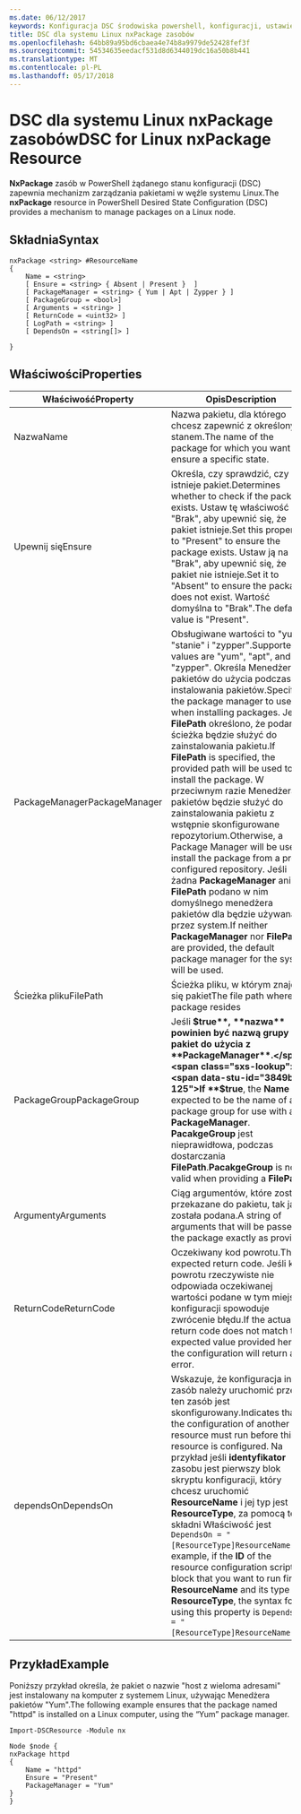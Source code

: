 ```yaml
---
ms.date: 06/12/2017
keywords: Konfiguracja DSC środowiska powershell, konfiguracji, ustawienia
title: DSC dla systemu Linux nxPackage zasobów
ms.openlocfilehash: 64bb89a95bd6cbaea4e74b8a9979de52428fef3f
ms.sourcegitcommit: 54534635eedacf531d8d6344019dc16a50b8b441
ms.translationtype: MT
ms.contentlocale: pl-PL
ms.lasthandoff: 05/17/2018
---
```

# <a name="dsc-for-linux-nxpackage-resource"></a><span data-ttu-id="3849b-103">DSC dla systemu Linux nxPackage zasobów</span><span class="sxs-lookup"><span data-stu-id="3849b-103">DSC for Linux nxPackage Resource</span></span>

<span data-ttu-id="3849b-104">**NxPackage** zasób w PowerShell żądanego stanu konfiguracji (DSC) zapewnia mechanizm zarządzania pakietami w węźle systemu Linux.</span><span class="sxs-lookup"><span data-stu-id="3849b-104">The **nxPackage** resource in PowerShell Desired State Configuration (DSC) provides a mechanism to manage packages on a Linux node.</span></span>

## <a name="syntax"></a><span data-ttu-id="3849b-105">Składnia</span><span class="sxs-lookup"><span data-stu-id="3849b-105">Syntax</span></span>

```
nxPackage <string> #ResourceName
{
    Name = <string>
    [ Ensure = <string> { Absent | Present }  ]
    [ PackageManager = <string> { Yum | Apt | Zypper } ]
    [ PackageGroup = <bool>]
    [ Arguments = <string> ]
    [ ReturnCode = <uint32> ]
    [ LogPath = <string> ]
    [ DependsOn = <string[]> ]

}
```

## <a name="properties"></a><span data-ttu-id="3849b-106">Właściwości</span><span class="sxs-lookup"><span data-stu-id="3849b-106">Properties</span></span>

|  <span data-ttu-id="3849b-107">Właściwość</span><span class="sxs-lookup"><span data-stu-id="3849b-107">Property</span></span> |  <span data-ttu-id="3849b-108">Opis</span><span class="sxs-lookup"><span data-stu-id="3849b-108">Description</span></span> |
|---|---|
| <span data-ttu-id="3849b-109">Nazwa</span><span class="sxs-lookup"><span data-stu-id="3849b-109">Name</span></span>| <span data-ttu-id="3849b-110">Nazwa pakietu, dla którego chcesz zapewnić z określonym stanem.</span><span class="sxs-lookup"><span data-stu-id="3849b-110">The name of the package for which you want to ensure a specific state.</span></span>|
| <span data-ttu-id="3849b-111">Upewnij się</span><span class="sxs-lookup"><span data-stu-id="3849b-111">Ensure</span></span>| <span data-ttu-id="3849b-112">Określa, czy sprawdzić, czy istnieje pakiet.</span><span class="sxs-lookup"><span data-stu-id="3849b-112">Determines whether to check if the package exists.</span></span> <span data-ttu-id="3849b-113">Ustaw tę właściwość na "Brak", aby upewnić się, że pakiet istnieje.</span><span class="sxs-lookup"><span data-stu-id="3849b-113">Set this property to "Present" to ensure the package exists.</span></span> <span data-ttu-id="3849b-114">Ustaw ją na "Brak", aby upewnić się, że pakiet nie istnieje.</span><span class="sxs-lookup"><span data-stu-id="3849b-114">Set it to "Absent" to ensure the package does not exist.</span></span> <span data-ttu-id="3849b-115">Wartość domyślna to "Brak".</span><span class="sxs-lookup"><span data-stu-id="3849b-115">The default value is "Present".</span></span>|
| <span data-ttu-id="3849b-116">PackageManager</span><span class="sxs-lookup"><span data-stu-id="3849b-116">PackageManager</span></span>| <span data-ttu-id="3849b-117">Obsługiwane wartości to "yum", "stanie" i "zypper".</span><span class="sxs-lookup"><span data-stu-id="3849b-117">Supported values are "yum", "apt", and "zypper".</span></span> <span data-ttu-id="3849b-118">Określa Menedżera pakietów do użycia podczas instalowania pakietów.</span><span class="sxs-lookup"><span data-stu-id="3849b-118">Specifies the package manager to use when installing packages.</span></span> <span data-ttu-id="3849b-119">Jeśli **FilePath** określono, że podana ścieżka będzie służyć do zainstalowania pakietu.</span><span class="sxs-lookup"><span data-stu-id="3849b-119">If **FilePath** is specified, the provided path will be used to install the package.</span></span> <span data-ttu-id="3849b-120">W przeciwnym razie Menedżera pakietów będzie służyć do zainstalowania pakietu z wstępnie skonfigurowane repozytorium.</span><span class="sxs-lookup"><span data-stu-id="3849b-120">Otherwise, a Package Manager will be used to install the package from a pre-configured repository.</span></span> <span data-ttu-id="3849b-121">Jeśli żadna **PackageManager** ani **FilePath** podano w nim domyślnego menedżera pakietów dla będzie używana przez system.</span><span class="sxs-lookup"><span data-stu-id="3849b-121">If neither **PackageManager** nor **FilePath** are provided, the default package manager for the system will be used.</span></span>|
| <span data-ttu-id="3849b-122">Ścieżka pliku</span><span class="sxs-lookup"><span data-stu-id="3849b-122">FilePath</span></span>| <span data-ttu-id="3849b-123">Ścieżka pliku, w którym znajduje się pakiet</span><span class="sxs-lookup"><span data-stu-id="3849b-123">The file path where the package resides</span></span>|
| <span data-ttu-id="3849b-124">PackageGroup</span><span class="sxs-lookup"><span data-stu-id="3849b-124">PackageGroup</span></span>| <span data-ttu-id="3849b-125">Jeśli **$true**, **nazwa** powinien być nazwą grupy pakiet do użycia z **PackageManager**.</span><span class="sxs-lookup"><span data-stu-id="3849b-125">If **$true**, the **Name** is expected to be the name of a package group for use with a **PackageManager**.</span></span> <span data-ttu-id="3849b-126">**PacakgeGroup** jest nieprawidłowa, podczas dostarczania **FilePath**.</span><span class="sxs-lookup"><span data-stu-id="3849b-126">**PacakgeGroup** is not valid when providing a **FilePath**.</span></span>|
| <span data-ttu-id="3849b-127">Argumenty</span><span class="sxs-lookup"><span data-stu-id="3849b-127">Arguments</span></span>| <span data-ttu-id="3849b-128">Ciąg argumentów, które zostaną przekazane do pakietu, tak jak została podana.</span><span class="sxs-lookup"><span data-stu-id="3849b-128">A string of arguments that will be passed to the package exactly as provided.</span></span>|
| <span data-ttu-id="3849b-129">ReturnCode</span><span class="sxs-lookup"><span data-stu-id="3849b-129">ReturnCode</span></span>| <span data-ttu-id="3849b-130">Oczekiwany kod powrotu.</span><span class="sxs-lookup"><span data-stu-id="3849b-130">The expected return code.</span></span> <span data-ttu-id="3849b-131">Jeśli kod powrotu rzeczywiste nie odpowiada oczekiwanej wartości podane w tym miejscu konfiguracji spowoduje zwrócenie błędu.</span><span class="sxs-lookup"><span data-stu-id="3849b-131">If the actual return code does not match the expected value provided here, the configuration will return an error.</span></span>|
| <span data-ttu-id="3849b-132">dependsOn</span><span class="sxs-lookup"><span data-stu-id="3849b-132">DependsOn</span></span> | <span data-ttu-id="3849b-133">Wskazuje, że konfiguracja inny zasób należy uruchomić przed ten zasób jest skonfigurowany.</span><span class="sxs-lookup"><span data-stu-id="3849b-133">Indicates that the configuration of another resource must run before this resource is configured.</span></span> <span data-ttu-id="3849b-134">Na przykład jeśli **identyfikator** zasobu jest pierwszy blok skryptu konfiguracji, który chcesz uruchomić **ResourceName** i jej typ jest **ResourceType**, za pomocą tej składni Właściwość jest `DependsOn = "[ResourceType]ResourceName"`.</span><span class="sxs-lookup"><span data-stu-id="3849b-134">For example, if the **ID** of the resource configuration script block that you want to run first is **ResourceName** and its type is **ResourceType**, the syntax for using this property is `DependsOn = "[ResourceType]ResourceName"`.</span></span>|

## <a name="example"></a><span data-ttu-id="3849b-135">Przykład</span><span class="sxs-lookup"><span data-stu-id="3849b-135">Example</span></span>

<span data-ttu-id="3849b-136">Poniższy przykład określa, że pakiet o nazwie "host z wieloma adresami" jest instalowany na komputer z systemem Linux, używając Menedżera pakietów "Yum".</span><span class="sxs-lookup"><span data-stu-id="3849b-136">The following example ensures that the package named "httpd" is installed on a Linux computer, using the “Yum” package manager.</span></span>

```
Import-DSCResource -Module nx

Node $node {
nxPackage httpd
{
    Name = "httpd"
    Ensure = "Present"
    PackageManager = "Yum"
}
}
```